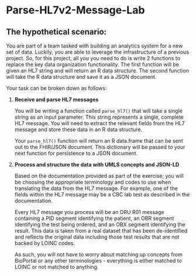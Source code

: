# Parse-HL7v2-Message-Lab

## The hypothetical scenario:

You are part of a team tasked with building an analytics system for a new
set of data. Luckily, you are able to leverage the infrastructure of
a previous project. So, for this project, all you you need to do is
write 2 functions to replace the key data organization functionality.
The first function will be given an HL7 string and will return an R
data structure. The second function will take the R data structure
and save it as a JSON document. 

Your task can be broken down as follows:

1. **Receive and parse HL7 messages**

   You will be writing a function called `parse_hl7()` that will take
   a single string as an input parameter. This string represents
   a single, complete HL7 message. You will need to extract the relevant
   fields from the HL7 message and store these data in an R data
   structure.  

   Your `parse_hl7()` function will return an R data.frame that
   can be sent out to the FHIR/JSON document. This dictionary will be
   passed to your next function for persistence to a JSON document.

2. **Process and structure the data with UMLS concepts and JSON-LD**

   Based on the documentation provided as part of the exercise, you will
   be choosing the appropriate terminology and codes to use when
   translating the data from the HL7 message. For example, one of the
   fields within the HL7 message may be a CBC lab test as described in the
   documentation.

   Every HL7 message you process will be an ORU R01 message containing
   a PID segment identifying the patient, an OBR segment identifying the
   test being ordered, and an OBX segment identifying the result. This
   data is taken from a real dataset that has been de-identified and
   reflects the original data including those test results that are not
   backed by LOINC codes.

   As such, you will not have to worry about matching up concepts from
   BioPortal or any other terminologies - everything is either matched to
   LOINC or not matched to anything.
